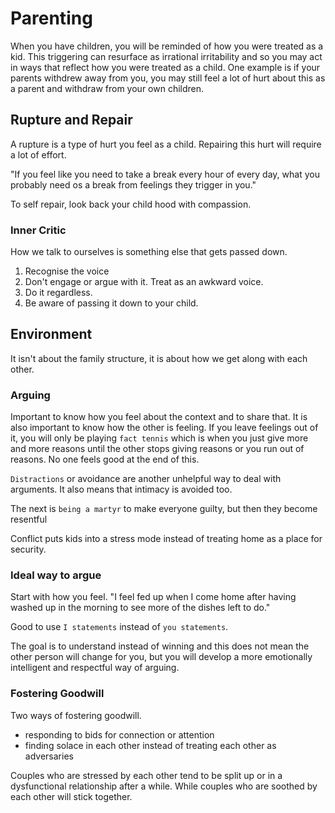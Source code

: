 # Parenting

When you have children, you will be reminded of how you were treated as a kid. This triggering can resurface as irrational irritability and so you may act in ways that reflect how you were treated as a child. One example is if your parents withdrew away from you, you may still feel a lot of hurt about this as a parent and withdraw from your own children.

## Rupture and Repair

A rupture is a type of hurt you feel as a child. Repairing this hurt will require a lot of effort.

"If you feel like you need to take a break every hour of every day, what you probably need os a break from feelings they trigger in you."

To self repair, look back your child hood with compassion.

### Inner Critic

How we talk to ourselves is something else that gets passed down.

1. Recognise the voice
2. Don't engage or argue with it. Treat as an awkward voice.
3. Do it regardless.
4. Be aware of passing it down to your child.

## Environment

It isn't about the family structure, it is about how we get along with each other.

### Arguing

Important to know how you feel about the context and to share that. It is also important to know how the other is feeling. If you leave feelings out of it, you will only be playing `fact tennis` which is when you just give more and more reasons until the other stops giving reasons or you run out of reasons. No one feels good at the end of this.

`Distractions` or avoidance are another unhelpful way to deal with arguments. It also means that intimacy is avoided too.

The next is `being a martyr` to make everyone guilty, but then they become resentful

Conflict puts kids into a stress mode instead of treating home as a place for security.

### Ideal way to argue

Start with how you feel.
"I feel fed up when I come home after having washed up in the morning to see more of the dishes left to do."

Good to use `I statements` instead of `you statements`.

The goal is to understand instead of winning and this does not mean the other person will change for you, but you will develop a more emotionally intelligent and respectful way of arguing.

### Fostering Goodwill

Two ways of fostering goodwill.

- responding to bids for connection or attention
- finding solace in each other instead of treating each other as adversaries

Couples who are stressed by each other tend to be split up or in a dysfunctional relationship after a while. While couples who are soothed by each other will stick together.
